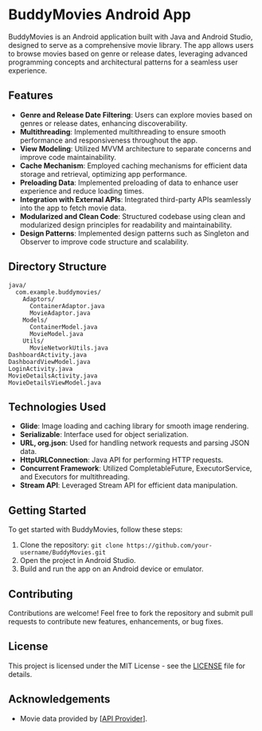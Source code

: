 # BuddyMovies Android App

BuddyMovies is an Android application built with Java and Android Studio, designed to serve as a comprehensive movie library. The app allows users to browse movies based on genre or release dates, leveraging advanced programming concepts and architectural patterns for a seamless user experience.

## Features

- **Genre and Release Date Filtering**: Users can explore movies based on genres or release dates, enhancing discoverability.
- **Multithreading**: Implemented multithreading to ensure smooth performance and responsiveness throughout the app.
- **View Modeling**: Utilized MVVM architecture to separate concerns and improve code maintainability.
- **Cache Mechanism**: Employed caching mechanisms for efficient data storage and retrieval, optimizing app performance.
- **Preloading Data**: Implemented preloading of data to enhance user experience and reduce loading times.
- **Integration with External APIs**: Integrated third-party APIs seamlessly into the app to fetch movie data.
- **Modularized and Clean Code**: Structured codebase using clean and modularized design principles for readability and maintainability.
- **Design Patterns**: Implemented design patterns such as Singleton and Observer to improve code structure and scalability.

## Directory Structure

```
java/
  com.example.buddymovies/
    Adaptors/
      ContainerAdaptor.java
      MovieAdaptor.java
    Models/
      ContainerModel.java
      MovieModel.java
    Utils/
      MovieNetworkUtils.java
DashboardActivity.java
DashboardViewModel.java
LoginActivity.java
MovieDetailsActivity.java
MovieDetailsViewModel.java
```

## Technologies Used

- **Glide**: Image loading and caching library for smooth image rendering.
- **Serializable**: Interface used for object serialization.
- **URL, org.json**: Used for handling network requests and parsing JSON data.
- **HttpURLConnection**: Java API for performing HTTP requests.
- **Concurrent Framework**: Utilized CompletableFuture, ExecutorService, and Executors for multithreading.
- **Stream API**: Leveraged Stream API for efficient data manipulation.

## Getting Started

To get started with BuddyMovies, follow these steps:

1. Clone the repository: `git clone https://github.com/your-username/BuddyMovies.git`
2. Open the project in Android Studio.
3. Build and run the app on an Android device or emulator.

## Contributing

Contributions are welcome! Feel free to fork the repository and submit pull requests to contribute new features, enhancements, or bug fixes.

## License

This project is licensed under the MIT License - see the [LICENSE](LICENSE) file for details.

## Acknowledgements

- Movie data provided by [[API Provider](https://moviesapi.ir/)].

